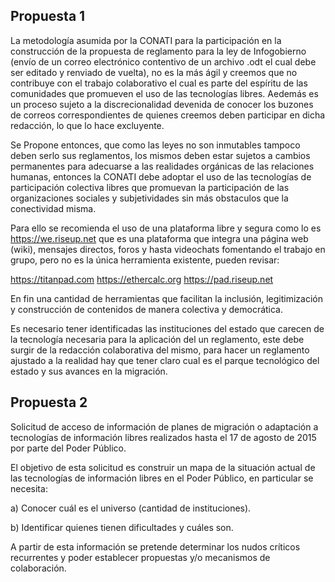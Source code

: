 
## Propuesta 1

La metodología asumida por la CONATI para la participación en la construcción de la propuesta 
de reglamento para la ley de Infogobierno (envío de un correo electrónico contentivo de un archivo 
.odt el cual debe ser editado y renviado de vuelta), no es la más ágil y creemos que no contribuye
con el trabajo colaborativo el cual es parte del espíritu de las comunidades que promueven el uso 
de las tecnologías libres. Aedemás es un proceso sujeto a la discrecionalidad devenida de conocer
los buzones de correos correspondientes de quienes creemos deben participar en dicha redacción, lo 
que lo hace excluyente.

Se Propone entonces, que como las leyes no son inmutables tampoco deben serlo sus reglamentos, los 
mismos deben estar sujetos a cambios permanentes para adecuarse a las realidades orgánicas de las 
relaciones humanas, entonces la CONATI debe adoptar el uso de las tecnologías de participación 
colectiva libres que promuevan la participación de las organizaciones sociales y subjetividades sin
más obstaculos que la conectividad misma.

Para ello se recomienda el uso de una plataforma libre y segura como lo es https://we.riseup.net
que es una plataforma que integra una página web (wiki), mensajes directos, foros y hasta videochats
fomentando el trabajo en grupo, pero no es la única herramienta existente, pueden revisar:

https://titanpad.com
https://ethercalc.org
https://pad.riseup.net

En fin una cantidad de herramientas que facilitan la inclusión, legitimización y construcción de 
contenidos de manera colectiva y democrática.

Es necesario tener identificadas las instituciones del estado que carecen de la tecnología necesaria para la aplicación del un reglamento, este debe surgir de la redacción colaborativa del mismo, para hacer un reglamento ajustado a la realidad hay que tener claro cual es el parque tecnológico del estado y sus avances en la migración.

## Propuesta 2

Solicitud de acceso de información de planes de migración o adaptación a tecnologías de información libres realizados hasta el 17 de agosto de 2015 por parte del Poder Público.

El objetivo de esta solicitud es construir un mapa de la situación actual de las tecnologías de información libres en el Poder Público, en particular se necesita:

a) Conocer cuál es el universo (cantidad de instituciones).

b) Identificar quienes tienen dificultades y cuáles son.

A partir de esta información se pretende determinar los nudos críticos recurrentes y poder establecer propuestas y/o mecanismos de colaboración.

